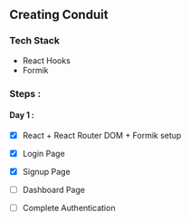 ## Creating Conduit

### Tech Stack
- React Hooks
- Formik

### Steps :

#### Day 1 :

 - [x] React + React Router DOM + Formik setup
 - [x] Login Page
 - [x] Signup Page
 - [ ] Dashboard Page
 - [ ] Complete Authentication

